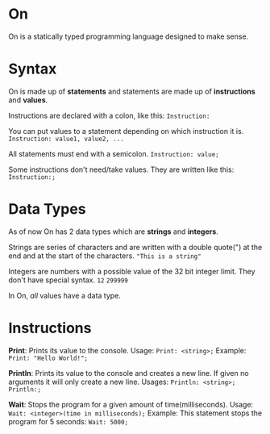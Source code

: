 # On
On is a statically typed programming language designed to make sense.

# Syntax
On is made up of **statements** and statements are made up of **instructions** and **values**.

Instructions are declared with a colon, like this:
```Instruction:```

You can put values to a statement depending on which instruction it is.
```Instruction: value1, value2, ...```

All statements must end with a semicolon.
```Instruction: value;```

Some instructions don't need/take values. They are written like this:
```Instruction:;```

# Data Types
As of now On has 2 data types which are **strings** and **integers**.

Strings are series of characters and are written with a double quote(") at the end and at the start of the characters.
```"This is a string"```

Integers are numbers with a possible value of the 32 bit integer limit. They don't have special syntax.
```12```
```299999```

In On, *all* values have a data type. 

# Instructions
**Print**: Prints its value to the console.
Usage: ```Print: <string>;```
Example: ```Print: "Hello World!";```

**Println**: Prints its value to the console and creates a new line. If given no arguments it will only create a new line.
Usages:
```Println: <string>;```
```Println:;```

**Wait**: Stops the program for a given amount of time(milliseconds).
Usage: ```Wait: <integer>(time in milliseconds);```
Example: This statement stops the program for 5 seconds:
```Wait: 5000;```